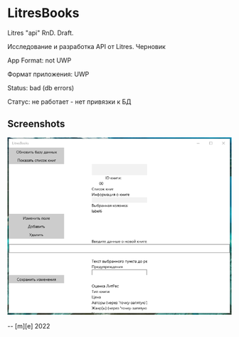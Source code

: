 # LitresBooks

Litres "api" RnD. Draft.

Исследование и разработка API от Litres. Черновик

App Format: not UWP

Формат приложения: UWP

Status: bad (db errors)

Статус: не работает - нет привязки к БД

## Screenshots

![showcase](Images/Shot1.png)

-- [m][e] 2022
